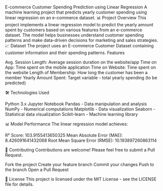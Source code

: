 E-commerce Customer Spending Prediction using Linear Regression
A machine learning project that predicts yearly customer spending using linear regression on an e-commerce dataset.
📊 Project Overview
This project implements a linear regression model to predict the yearly amount spent by customers based on various features from an e-commerce dataset. The model helps businesses understand customer spending patterns and make data-driven decisions for marketing and sales strategies.
📈 Dataset
The project uses an E-commerce Customer Dataset containing customer information and their spending patterns.
Features

Avg. Session Length: Average session duration on the website/app
Time on App: Time spent on the mobile application
Time on Website: Time spent on the website
Length of Membership: How long the customer has been a member
Yearly Amount Spent: Target variable - total yearly spending (to be predicted)

🛠️ Technologies Used

Python 3.x
Jupyter Notebook
Pandas - Data manipulation and analysis
NumPy - Numerical computations
Matplotlib - Data visualization
Seaborn - Statistical data visualization
Scikit-learn - Machine learning library

📊 Model Performance
The linear regression model achieves:

R² Score: 103.9155413650325
Mean Absolute Error (MAE): 8.426091641432068
Root Mean Square Error (RMSE): 10.193897260863114

🤝 Contributing
Contributions are welcome! Please feel free to submit a Pull Request.

Fork the project
Create your feature branch
Commit your changes 
Push to the branch 
Open a Pull Request

📄 License
This project is licensed under the MIT License - see the LICENSE file for details.

